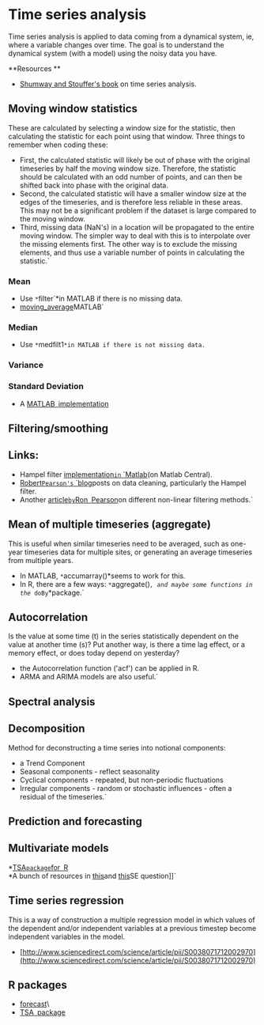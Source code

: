 # Time series analysis

Time series analysis is applied to data coming from a dynamical system,
ie, where a variable changes over time. The goal is to understand the
dynamical system (with a model) using the noisy data you have.

 **Resources **

<!-- -->

-   [Shumway and Stouffer's
    book](http://www.stat.pitt.edu/stoffer/tsa3/) on time
    series analysis.

## Moving window statistics

These are calculated by selecting a window size for the statistic, then
calculating the statistic for each point using that window. Three things
to remember when coding these:

* First, the calculated statistic will likely be out of phase with the original timeseries by half the moving window size. Therefore, the statistic should be calculated with an odd number of points, and can then be shifted back into phase with the original data. 
* Second, the calculated statistic will have a smaller window size at the edges of the timeseries, and is therefore less reliable in these areas. This may not be a significant problem if the dataset is large compared to the moving window.
* Third, missing data (NaN's) in a location will be propagated to the entire moving window. The simpler way to deal with this is to interpolate over the missing elements first. The other way is to exclude the missing elements, and thus use a variable number of points in calculating the statistic.`

### Mean

* Use `*`filter`*in MATLAB if there is no missing data.
* [moving_average](http://www.mathworks.com/matlabcentral/fileexchange/12276-movingaverage-v3-1-mar-2008)MATLAB`

### Median

* Use `*`medfilt1`*in MATLAB if there is not missing data.`

### Variance

### Standard Deviation

* A [MATLAB`
`implementation](http://www.mathworks.com/matlabcentral/fileexchange/9428-moving-window-standard-deviation)

## Filtering/smoothing

Links:
------

  * Hampel filter [implementation`in`
`Matlab](http://www.mathworks.com/matlabcentral/fileexchange/34795-outlier-detection-and-removal-hampel)(on Matlab Central).
  * [Robert`Pearson's`
`blog](http://exploringdatablog.blogspot.com/search/label/data%20cleaning)posts on data cleaning, particularly the Hampel filter.
  * Another [article`by`Ron`
`Pearson](http://www.edn.com/design/systems-design/4340430/Scrub-data-with-scale-invariant-nonlinear-digital-filters)on different non-linear filtering methods.`

## Mean of multiple timeseries (aggregate)

This is useful when similar timeseries need to be averaged, such as
one-year timeseries data for multiple sites, or generating an average
timeseries from multiple years.

* In MATLAB, `*`accumarray()*seems to work for this.
* In R, there are a few ways: `*`aggregate()*`, and maybe some functions in the `*`doBy`*package.`

## Autocorrelation

Is the value at some time (t) in the series statistically dependent on
the value at another time (s)? Put another way, is there a time lag
effect, or a memory effect, or does today depend on yesterday?

* the Autocorrelation function ('acf') can be applied in R.
* ARMA and ARIMA models are also useful.`

## Spectral analysis

## Decomposition

Method for deconstructing a time series into notional components:

* a Trend Component
* Seasonal components - reflect seasonality
* Cyclical components - repeated, but non-periodic fluctuations
* Irregular components - random or stochastic influences - often a residual of the timeseries.`

## Prediction and forecasting

## Multivariate models

*[TSA`package`for`
`R](http://cran.r-project.org/web/packages/TSA/)\
*A bunch of resources in [this](http://stackoverflow.com/questions/1714280/multivariate-time-series-modelling-in-r)and [this](http://stats.stackexchange.com/questions/18375/how-to-fit-an-arimax-model-with-r)SE question]]`

## Time series regression

This is a way of construction a multiple regression model in which
values of the dependent and/or independent variables at a previous
timestep become independent variables in the model.

* [http://www.sciencedirect.com/science/article/pii/S0038071712002970](http://www.sciencedirect.com/science/article/pii/S0038071712002970)

## R packages

* [forecast](http://cran.r-project.org/web/packages/forecast/index.html)\
* [TSA`
`package](http://cran.r-project.org/web/packages/TSA/)
